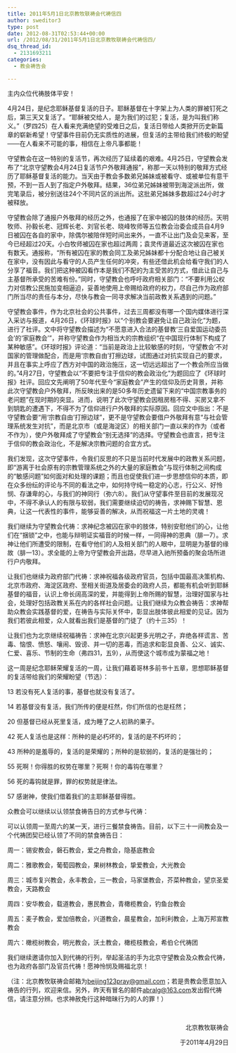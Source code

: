 ```yaml
---
title: 2011年5月1日北京教牧联祷会代祷信四
author: sweditor3
type: post
date: 2012-08-31T02:53:44+00:00
url: /2012/08/31/2011年5月1日北京教牧联祷会代祷信四/
dsq_thread_id:
  - 2131693211
categories:
  - 教会祷告会

---
```

主内众位代祷肢体平安！

4月24日，是纪念耶稣基督复活的日子。耶稣基督在十字架上为人类的罪被钉死之后，第三天又复活了。“耶稣被交给人，是为我们的过犯；复活，是为叫我们称义。”（罗四25）在人看来充满绝望的受难日之后，复活日带给人类掀开历史新篇章的崭新希望！守望事件目前仍无实质性的进展，但复活的主带给我们终极的盼望——在人看来不可能的事，相信在上帝凡事都能！

守望教会在这一特别的复活节，再次经历了延续着的艰难。4月25日，守望教会发布了“北京守望教会4月24日复活节户外敬拜通报”，称那一天以特别的敬拜方式经历了耶稣基督复活的能力。当天由于教会多数弟兄姊妹或被看守、或被单位有意干预，不到一百人到了指定户外敬拜。结果，36位弟兄姊妹被带到海淀派出所，做完笔录后，被分别送往24个不同片区的派出所。这批弟兄姊妹多数超过24小时才被释放。

守望教会除了通报户外敬拜的经历之外，也通报了在家中被囚的肢体的经历。天明牧师、孙毅长老、冠辉长老、刘官长老、晓峰牧师等五位教会治委会成员自4月9日被囚在各自的家中，除偶尔被陪伴短时间出来外，一直不让出门及会见来客，至今已经超过20天。小白牧师被囚在家也超过两周；袁灵传道最近这次被囚在家也有数天。通报称，“所有被囚在家的教会同工及弟兄姊妹都十分配合地让自己被关在家中，没有因此与看守的人员产生任何的冲突，有些还借此机会给看守我们的人分享了福音。我们把这种被囚看作本是我们不配的为主受苦的方式，借此让自己与主基督所承受的苦难有份。”同时，守望教会也呼吁政府相关部门：“不要利用公权力对信教公民施加变相逼迫，妥善地使用上帝赐给政府的权力，尽自己作为政府部门所当尽的责任与本分，尽快与教会一同寻求解决当前政教关系遇到的问题。”

守望教会事件，作为北京社会的公共事件，过去三周都没有哪一个国内媒体进行深入采访与报道，4月26日，《环球时报》以“个别教会要避免让自己政治化”为题，进行了社评。文中将守望教会描述为“不愿意进入合法的基督教‘三自爱国运动委员会’的‘家庭教会’”，并称守望教会作为相当大的宗教组织“在中国现行体制下构成了某种敏感”。《环球时报》评论道：“当前是政治上比较敏感的时刻，‘守望教会’不对国家的管理做配合，而是用‘宗教自由’打擦边球，试图通过对抗实现自己的要求，并且在事实上呼应了西方对中国的政治施压，这一切远远超出了一个教会所应当做的。”4月27日，守望教会以“不要把专注于信仰的教会政治化”为题回应了《环球时报》社评。回应文先阐明了50年代至今“家庭教会”产生的信仰及历史背景，并称此次守望教会户外敬拜，所反映出来的是50多年历史遗留下来的“中国宗教事务的老问题”在现时期的突显。进而，说明了此次守望教会因租房租不得、买房又拿不到钥匙的遭遇下，不得不为了信仰进行户外敬拜的实际原因。回应文中指出：不是守望教会要“用‘宗教自由’打擦边球”，更不是守望教会要借户外敬拜有意“与社会管理系统发生对抗”，而是北京市（或是海淀区）的相关部门一直以来的作为（或者不作为），使户外敬拜成了守望教会“别无选择”的选择。守望教会也直言，把专注于信仰的教会政治化，不是解决宗教问题的合宜方式。

我们发现，这次守望事件，令我们反思的不只是当前时代发展中的政教关系问题，即“游离于社会原有的宗教管理系统之外的大量的家庭教会”与现行体制之间构成的“敏感问题”如何面对和处理的课题；而且也促使我们进一步思想信仰的本质，即在众多纷纭的评论与不同的看法之中，如何持守纯一稳定的心志，行公义、好怜悯、存谦卑的心，与我们的神同行（弥六8）。我们从守望事件至目前的发展现况中，不得不承认人的有限与软弱，我们需要继续迫切的祷告，求神赐下智慧、恩典，让这一代表性的事件，能够妥善的解决，从而祝福这一片土地的灵魂！

我们继续为守望教会代祷：求神纪念被囚在家中的肢体，特别安慰他们的心，让他们在“捆锁”之中，也能与辩明证实福音的时候一样，一同得神的恩典（腓一7）。求神让他们所遭受的限制，在看守他们的人及相关部门的人眼中，显明是为基督的缘故（腓一13）。求全能的上帝为守望教会开出路，尽早进入祂所预备的聚会场所进行户内敬拜。

让我们也继续为政府部门代祷：求神祝福各级政府官员，包括中国最高决策机构、北京市政府、海淀区政府、至相关街道及居委会的政府人员，都能有机会听到耶稣基督的福音，认识上帝长阔高深的爱，并能得到上帝所赐的智慧，治理好国家与社会，处理好包括政教关系在内的各样社会问题。让我们继续为众教会祷告：求神帮助众教会实践基督的爱，在祷告与实际关怀中，彰显出肢体彼此相爱的见证。因为我们若彼此相爱，众人就看出我们是基督的门徒了（约十三35）！

让我们也为北京继续祝福祷告：求神在北京兴起更多光明之子，弃绝各样谎言、苦毒、恼恨、愤怒、嚷闹、毁谤、并一切的恶毒，而追求和彰显良善、公义、诚实、仁爱、喜乐、节制的生命（弗四31，五9），从而使这个城市成为蒙福之地！

这一周是纪念耶稣荣耀复活的一周，让我们藉着哥林多前书十五章，思想耶稣基督的复活带给我们的荣耀盼望（节选）：

13 若没有死人复活的事，基督也就没有复活了。
  
14 若基督没有复活，我们所传的便是枉然，你们所信的也是枉然；
  
20 但基督已经从死里复活，成为睡了之人初熟的果子。
  
42 死人复活也是这样：所种的是必朽坏的，复活的是不朽坏的；
  
43 所种的是羞辱的，复活的是荣耀的；所种的是软弱的，复活的是强壮的；
  
55 死啊！你得胜的权势在哪里？死啊！你的毒钩在哪里？
  
56 死的毒钩就是罪，罪的权势就是律法。
  
57 感谢神，使我们借着我们的主耶稣基督得胜。

众教会可以继续以认领禁食祷告日的方式参与代祷：

可以认领周一至周六的某一天，进行三餐禁食祷告。目前，以下三十一间教会及一个代祷团契已经认领了不同的禁食祷告日：

周一：锡安教会，磐石教会，爱之舟教会，隐基底教会

周二：雅歌教会，葡萄园教会，果树林教会，挚爱教会，大光教会

周三：城市复兴教会，永丰教会，三一教会，马家堡教会，芥菜种教会，望京圣爱教会，天路教会

周四：安华教会，载道教会，惠民教会，青橄榄教会，钓鱼台教会

周五：麦子教会，爱加倍教会，兴道教会，晨星教会，加利利教会，上海万邦宣教教会

周六：橄榄树教会，明光教会，沃土教会，橄榄枝教会，希伯仑代祷团

我们继续邀请你加入到代祷的行列，举起圣洁的手为北京守望教会及众教会代祷，也为政府各部门及官员代祷！愿神怜悯及赐福北京！

（注：北京教牧联祷会邮箱为[beijing123pray@gmail.com][1]；若是贵教会愿意加入祷告的行列，欢迎来信。另外，昨天有冒名的邮件[abralg@163.com][1]发出假代祷信，请注意分辨。也求神赦免行这种暗昧行为的人的罪！）

&nbsp;

<p style="text-align: right;">
  北京教牧联祷会
</p>

<p style="text-align: right;">
  于2011年4月29日
</p>

&nbsp;

 [1]: mailto:bjshouwang@gmail.com